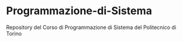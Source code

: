 # Programmazione-di-Sistema
Repository del Corso di Programmazione di Sistema del Politecnico di Torino
